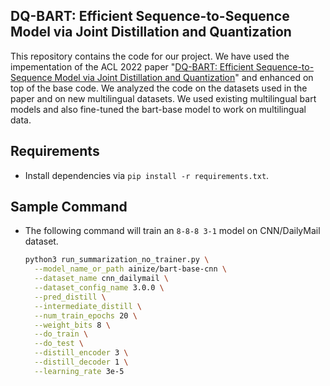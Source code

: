 ## DQ-BART:  Efficient Sequence-to-Sequence Model via Joint Distillation and Quantization

This repository contains the code for our project. We have used the impementation of the ACL 2022 paper "[DQ-BART: Efficient Sequence-to-Sequence Model via Joint Distillation and Quantization](https://arxiv.org/pdf/2203.11239.pdf)" and enhanced on top of the base code. We analyzed the code on the datasets used in the paper and on new multilingual datasets. We used existing multilingual bart models and also fine-tuned the bart-base model to work on multilingual data. 

## Requirements
- Install dependencies via `pip install -r requirements.txt`. 

## Sample Command
- The following command will train an `8-8-8 3-1` model on CNN/DailyMail dataset. 
    ```bash
    python3 run_summarization_no_trainer.py \
      --model_name_or_path ainize/bart-base-cnn \
      --dataset_name cnn_dailymail \
      --dataset_config_name 3.0.0 \
      --pred_distill \
      --intermediate_distill \
      --num_train_epochs 20 \
      --weight_bits 8 \
      --do_train \
      --do_test \
      --distill_encoder 3 \
      --distill_decoder 1 \
      --learning_rate 3e-5 
    ```
